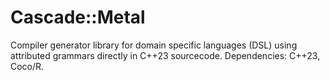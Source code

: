 # Cascade::Metal

Compiler generator library for domain specific languages (DSL) using attributed grammars directly in C++23 sourcecode. Dependencies: C++23, Coco/R.
